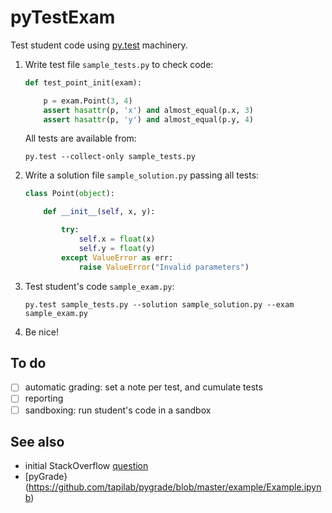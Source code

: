 pyTestExam
============

Test student code using [py.test](https://docs.pytest.org/) machinery.

1.  Write test file `sample_tests.py` to check code:

    ``` python
    def test_point_init(exam):

        p = exam.Point(3, 4)
        assert hasattr(p, 'x') and almost_equal(p.x, 3)
        assert hasattr(p, 'y') and almost_equal(p.y, 4)
    ```

    All tests are available from:

    ```
    py.test --collect-only sample_tests.py
    ```

2.  Write a solution file `sample_solution.py` passing all tests:

    ``` python
    class Point(object):

        def __init__(self, x, y):

            try:
                self.x = float(x)
                self.y = float(y)
            except ValueError as err:
                raise ValueError("Invalid parameters")
    ```

3.  Test student's code `sample_exam.py`:

    ```
    py.test sample_tests.py --solution sample_solution.py --exam sample_exam.py
    ```

4.  Be nice!

To do
------

- [ ] automatic grading: set a note per test, and cumulate tests
- [ ] reporting
- [ ] sandboxing: run student's code in a sandbox

See also
----------

* initial StackOverflow
  [question](https://stackoverflow.com/questions/27694679/use-pytest-to-test-and-grade-student-code)
* [pyGrade}(https://github.com/tapilab/pygrade/blob/master/example/Example.ipynb)
